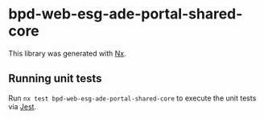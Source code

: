 # bpd-web-esg-ade-portal-shared-core

This library was generated with [Nx](https://nx.dev).

## Running unit tests

Run `nx test bpd-web-esg-ade-portal-shared-core` to execute the unit tests via [Jest](https://jestjs.io).

